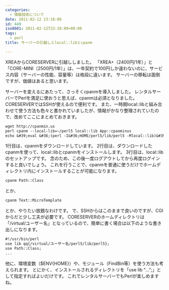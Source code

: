 ```yaml
---
categories:
  - 情報技術について
date: 2011-02-12 23:18:09
id: 449
iso8601: 2011-02-12T23:18:09+09:00
tags:
  - perl
title: サーバーの引越しとlocal::libとcpanm

---
```


XREAからCORESERVERに引越ししました。
「XREA+（2400円/1年）」と「CORE-MINI（2500円/1年）」は、一年契約で100円しか違わないのに、サービス内容（サーバーの性能、容量等）は格段に違います。
サーバーの移転は面倒ですが、価値はあると思います。


サーバーを変えるにあたって、さっそくcpanmを導入しました。
レンタルサーバーでPerlを満足に使おうと思えば、cpanmは必須となりました。
CORESERVERではSSHが使えるので便利です。
また、一時期local::libと組み合わせて使う方法も色々と書かれていましたが、情報がかなり整理されていたので、改めてここにまとめておきます。
```default
wget http://cpanmin.us
perl cpanm --local-lib=~/perl5 local::lib App::cpanminus
echo &#39;eval &#36;(perl -I&#36;HOME/perl5/lib/perl5 -Mlocal::lib)&#39; &gt;&gt; ~/.bashrc
```
1行目は、cpanmをダウンロードしています。
2行目は、ダウンロードしたcpanmを使って、local::libとcpanmをインストールします。
3行目は、local::libのセットアップです。
念のため、この後一度ログアウトしてから再度ログインすると良いでしょう。
これを行うことで、cpanmを普通に使うだけでホームディレクトリ内にインストールすることが可能になります。
```default
cpanm Path::Class
```
とか、
```default
cpanm Text::MicroTemplate
```
とか、やりたい放題なわけです。
で、SSHからはこのままで良いのですが、CGIからだと少し工夫が必要です。
CORESERVERのホームディレクトリは「/virtual/ユーザー名」となっているので、簡単に書く場合は以下のような書き出しになります。
```default
#!/usr/bin/perl
use lib qq{/virtual/ユーザー名/perl5/lib/perl5};
use Path::Class;
...
```
他に、環境変数（$ENV{HOME}）や、モジュール（FindBin等）を使う方法も考えられます。
とにかく、インストールされるディレクトリを「use lib "...";」として指定すればよいだけです。
これでレンタルサーバーでもPerlが楽しめますね。
    	